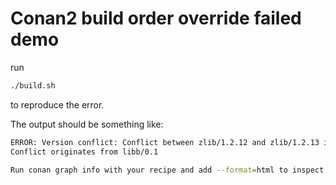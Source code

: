 # Conan2 build order override failed demo

run

```bash
./build.sh
```

to reproduce the error.

The output should be something like:

```bash
ERROR: Version conflict: Conflict between zlib/1.2.12 and zlib/1.2.13 in the graph.
Conflict originates from libb/0.1

Run conan graph info with your recipe and add --format=html to inspect the graph errors in an easier to visualize way
```
